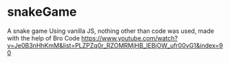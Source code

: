 # snakeGame 


A snake game Using vanilla JS, nothing other than code was used, made with the help of Bro Code https://www.youtube.com/watch?v=Je0B3nHhKmM&list=PLZPZq0r_RZOMRMjHB_IEBjOW_ufr00yG1&index=90
